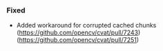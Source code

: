 ### Fixed

- Added workaround for corrupted cached chunks
  (<https://github.com/opencv/cvat/pull/7243>)
  (<https://github.com/opencv/cvat/pull/7251>)
